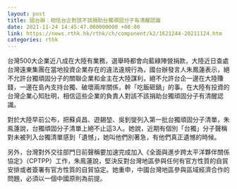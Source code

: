 ```yaml
---
layout: post
title: 國台辦：相信台企對該不該捐助台獨頑固分子有清醒認識
date: 2021-11-24 14:45:47.000000000 +08:00
link: https://news.rthk.hk/rthk/ch/component/k2/1621244-20211124.htm
categories: rthk
---
```


台灣500大企業近八成在大陸有業務，選舉時都會向藍綠陣營捐款，大陸近日查處台灣遠東集團在當地投資企業存在的違法違規行為，國台辦發言人朱鳳蓮表示，絕不允許台獨頑固分子的關聯企業和金主在大陸謀利，絕不允許台企一邊在大陸賺錢，一邊在島內支持台獨、破壞兩岸關係，幹「吃飯砸鍋」的事。在大陸有投資的台灣企業心知肚明，相信這些企業的負責人對該不該捐助台獨頑固分子有清醒認識。


對於大陸早前公布，把蘇貞昌、遊錫堃、吳釗燮列入第一批台獨頑固分子清單，朱鳯蓮說，台獨頑固分子清單上絕不止這3人。她說，近期有個別「台獨」分子聲稱對未被列入台獨清單感到「遺憾」，她叫他們別著急，有他們真正遺憾的時候。

另外，台灣對外交往部門日前聲稱要加速完成加入《全面與進步跨太平洋夥伴關係協定》（CPTPP）工作，朱鳯蓮說，堅決反對台灣地區參與任何有官方性質的自貿安排或者簽署有官方性質的自貿協定。她重申，中國台灣地區參與區域經濟合作的問題，必須以一個中國原則為前提。
